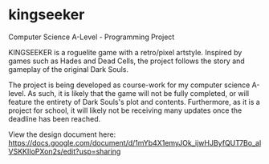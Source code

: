# kingseeker
Computer Science A-Level - Programming Project

KINGSEEKER is a roguelite game with a retro/pixel artstyle. Inspired by games such as Hades and Dead Cells, the project follows the story and gameplay of the original Dark Souls.

The project is being developed as course-work for my computer science A-level. As such, it is likely that the game will not be fully completed, or will feature the entirety of Dark Souls's plot and contents. Furthermore, as it is a project for school, it will likely not be receiving many updates once the deadline has been reached.

View the design document here: https://docs.google.com/document/d/1mYb4X1emyJOk_ijwHJByfQUT7Bo_alVSKKIIoPXon2s/edit?usp=sharing